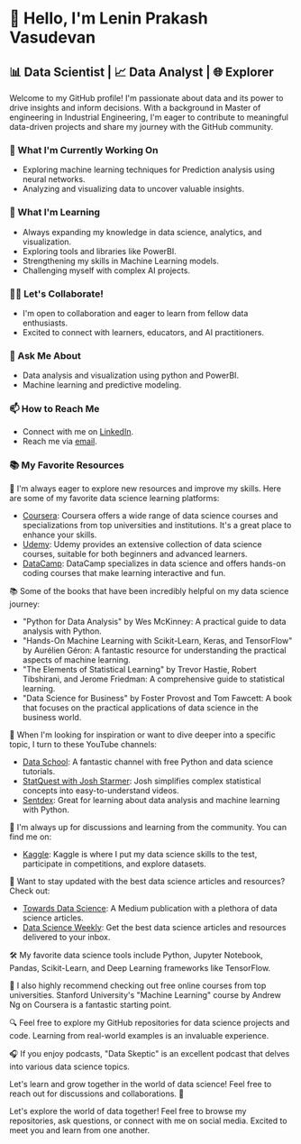 # 👋 Hello, I'm Lenin Prakash Vasudevan

## 📊 Data Scientist | 📈 Data Analyst | 🌐 Explorer

Welcome to my GitHub profile! I'm passionate about data and its power to drive insights and inform decisions. 
With a background in Master of engineering in Industrial Engineering, I'm eager to contribute to meaningful data-driven projects and share my journey with the GitHub community.

### 🔭 What I'm Currently Working On

- Exploring machine learning techniques for Prediction analysis using neural networks.
- Analyzing and visualizing data to uncover valuable insights.

### 🌱 What I'm Learning

- Always expanding my knowledge in data science, analytics, and visualization.
- Exploring tools and libraries like PowerBI.
- Strengthening my skills in Machine Learning models.
- Challenging myself with complex AI projects.

### 👯‍♀️ Let's Collaborate!

- I'm open to collaboration and eager to learn from fellow data enthusiasts.
- Excited to connect with learners, educators, and AI practitioners.

### 💬 Ask Me About

- Data analysis and visualization using python and PowerBI.
- Machine learning and predictive modeling.
  

### 📫 How to Reach Me

- Connect with me on [LinkedIn]( www.linkedin.com/in/lenin-prakash-vasudevan-492382134).
- Reach me via [email](mailto:leninprakash15@gmail.com).

### 📚 My Favorite Resources

🌱 I'm always eager to explore new resources and improve my skills. Here are some of my favorite data science learning platforms:

- [Coursera](https://www.coursera.org/): Coursera offers a wide range of data science courses and specializations from top universities and institutions. It's a great place to enhance your skills.
- [Udemy](https://www.udemy.com/): Udemy provides an extensive collection of data science courses, suitable for both beginners and advanced learners.
- [DataCamp](https://www.datacamp.com/): DataCamp specializes in data science and offers hands-on coding courses that make learning interactive and fun.

📚 Some of the books that have been incredibly helpful on my data science journey:

- "Python for Data Analysis" by Wes McKinney: A practical guide to data analysis with Python.
- "Hands-On Machine Learning with Scikit-Learn, Keras, and TensorFlow" by Aurélien Géron: A fantastic resource for understanding the practical aspects of machine learning.
- "The Elements of Statistical Learning" by Trevor Hastie, Robert Tibshirani, and Jerome Friedman: A comprehensive guide to statistical learning.
- "Data Science for Business" by Foster Provost and Tom Fawcett: A book that focuses on the practical applications of data science in the business world.

🎥 When I'm looking for inspiration or want to dive deeper into a specific topic, I turn to these YouTube channels:

- [Data School](https://www.youtube.com/user/dataschool): A fantastic channel with free Python and data science tutorials.
- [StatQuest with Josh Starmer](https://www.youtube.com/user/joshstarmer): Josh simplifies complex statistical concepts into easy-to-understand videos.
- [Sentdex](https://www.youtube.com/user/sentdex): Great for learning about data analysis and machine learning with Python.

💬 I'm always up for discussions and learning from the community. You can find me on:

- [Kaggle](https://www.kaggle.com/YourProfile): Kaggle is where I put my data science skills to the test, participate in competitions, and explore datasets.

📢 Want to stay updated with the best data science articles and resources? Check out:

- [Towards Data Science](https://towardsdatascience.com/): A Medium publication with a plethora of data science articles.
- [Data Science Weekly](https://www.datascienceweekly.org/): Get the best data science articles and resources delivered to your inbox.

🛠️ My favorite data science tools include Python, Jupyter Notebook, Pandas, Scikit-Learn, and Deep Learning frameworks like TensorFlow.

📖 I also highly recommend checking out free online courses from top universities. Stanford University's "Machine Learning" course by Andrew Ng on Coursera is a fantastic starting point.

🔍 Feel free to explore my GitHub repositories for data science projects and code. Learning from real-world examples is an invaluable experience.

🎧 If you enjoy podcasts, "Data Skeptic" is an excellent podcast that delves into various data science topics.

Let's learn and grow together in the world of data science! Feel free to reach out for discussions and collaborations. 🌟



Let's explore the world of data together! Feel free to browse my repositories, ask questions, or connect with me on social media. Excited to meet you and learn from one another.

